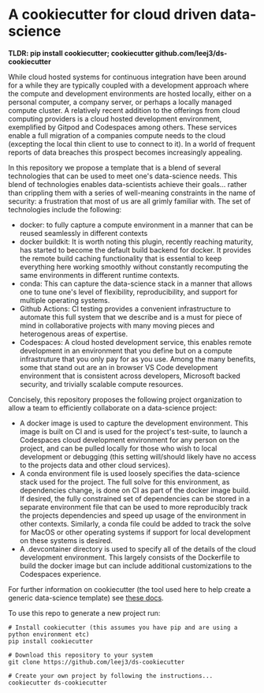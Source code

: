 # A cookiecutter for cloud driven data-science

**TLDR: pip install cookiecutter; cookiecutter github.com/leej3/ds-cookiecutter**

While cloud hosted systems for continuous integration have been around for a while they are typically coupled with a development approach where the compute and development environments are hosted locally, either on a personal computer, a company server, or perhaps a locally managed compute cluster. A relatively recent addition to the offerings from cloud computing providers is a cloud hosted development environment, exemplified by Gitpod and Codespaces among others. These services enable a full migration of a companies compute needs to the cloud (excepting the local thin client to use to connect to it). In a world of frequent reports of data breaches this prospect becomes increasingly appealing.

In this repository we propose a template that is a blend of several technologies that can be used to meet one's data-science needs. This blend of technologies enables data-scientists achieve their goals... rather than crippling them with a series of well-meaning constraints in the name of security: a frustration that most of us are all grimly familiar with. The set of technologies include the following:
+ docker: to fully capture a compute environment in a manner that can be reused seamlessly in different contexts
+ docker buildkit: It is worth noting this plugin, recently reaching maturity, has started to become the default build backend for docker. It provides the remote build caching functionality that is essential to keep everything here working smoothly without constantly recomputing the same environments in different runtime contexts.
+ conda: This can capture the data-science stack in a manner that allows one to tune one's level of flexibility, reproducibility, and support for multiple operating systems.
+ Github Actions: CI testing provides a convenient infrastructure to automate this full system that we describe and is a must for piece of mind in collaborative projects with many moving pieces and heterogenous areas of expertise.
+ Codespaces: A cloud hosted development service, this enables remote development in an environment that you define but on a compute infrastruture that you only pay for as you use. Among the many benefits, some that stand out are an in browser VS Code development environment that is consistent across developers, Microsoft backed security, and trivially scalable compute resources.

Concisely, this repository proposes the following project organization to allow a team to efficiently collaborate on a data-science project:
+ A docker image is used to capture the development environment. This image is built on CI and is used for the project's test-suite, to launch a Codespaces cloud development environment for any person on the project, and can be pulled locally for those who wish to local development or debugging (this setting will/should likely have no access to the projects data and other cloud services).
+ A conda environment file is used loosely specifies the data-science stack used for the project. The full solve for this environment, as dependencies change, is done on CI as part of the docker image build. If desired, the fully constrained set of dependencies can be stored in a separate environment file that can be used to more reproducibly track the projects dependencies and speed up usage of the environment in other contexts. Similarly, a conda file could be added to track the solve for MacOS or other operating systems if support for local development on these systems is desired.
+ A .devcontainer directory is used to specify all of the details of the cloud development environment. This largely consists of the Dockerfile to build the docker image but can include additional customizations to the Codespaces experience.


For further information on cookiecutter (the tool used here to help create a generic data-science template) see [these docs](https://cookiecutter.readthedocs.io/en/2.0.2/overview.html).

To use this repo to generate a new project run:

```
# Install cookiecutter (this assumes you have pip and are using a python environment etc)
pip install cookiecutter

# Download this repository to your system
git clone https://github.com/leej3/ds-cookiecutter

# Create your own project by following the instructions...
cookiecutter ds-cookiecutter
```	
